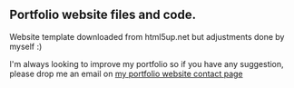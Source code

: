 ## Portfolio website files and code. 
Website template downloaded from html5up.net but adjustments done by myself :)

I'm always looking to improve my portfolio so if you have any suggestion, please drop me an email on [my portfolio website contact page](https://tiagodataanalyst.github.io/Portfolio_website/#contact)
